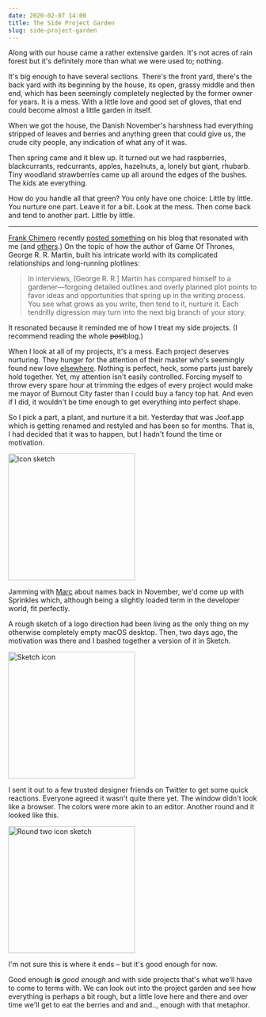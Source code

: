 ```yaml
---
date: 2020-02-07 14:00
title: The Side Project Garden
slug: side-project-garden
---
```

Along with our house came a rather extensive garden. It's not acres of rain forest but it's definitely more than what we were used to; nothing.

It's big enough to have several sections. There's the front yard, there's the back yard with its beginning by the house, its open, grassy middle and then end, which has been seemingly completely neglected by the former owner for years. It is a mess. With a little love and good set of gloves, that end could become almost a little garden in itself.

When we got the house, the Danish November's harshness had everything stripped of leaves and berries and anything green that could give us, the crude city people, any indication of what any of it was.

Then spring came and it blew up. It turned out we had raspberries, blackcurrants, redcurrants, apples, hazelnuts, a, lonely but giant, rhubarb. Tiny woodland strawberries came up all around the edges of the bushes. The kids ate everything.

How do you handle all that green? You only have one choice: Little by little. You nurture one part. Leave it for a bit. Look at the mess. Then come back and tend to another part. Little by little.

---

[Frank Chimero](https://frankchimero.com/) recently [posted something](https://frankchimero.com/blog/2020/gardening-vs-architecture/) on his blog that resonated with me (and [others](https://frankchimero.com/blog/2020/who-cares/).) On the topic of how the author of Game Of Thrones, George R. R. Martin, built his intricate world with its complicated relationships and long-running plotlines:

> In interviews, [George R. R.] Martin has compared himself to a gardener—forgoing detailed outlines and overly planned plot points to favor ideas and opportunities that spring up in the writing process. You see what grows as you write, then tend to it, nurture it. Each tendrilly digression may turn into the next big branch of your story.

It resonated because it reminded me of how I treat my side projects. (I recommend reading the whole ~~post~~blog.)

When I look at all of my projects, it's a mess. Each project deserves nurturing. They hunger for the attention of their master who's seemingly found new love [elsewhere](https://twitter.com/mikker/status/1224453213933293569). Nothing is perfect, heck, some parts just barely hold together. Yet, my attention isn't easily controlled. Forcing myself to throw every spare hour at trimming the edges of every project would make me mayor of Burnout City faster than I could buy a fancy top hat. And even if I did, it wouldn't be time enough to get everything into perfect shape.

So I pick a part, a plant, and nurture it a bit. Yesterday that was Joof.app which is getting renamed and restyled and has been so for months. That is, I had decided that it was to happen, but I hadn't found the time or motivation.

<p><img src="https://s3.brnbw.com/Artboard-Copy-f8upBABba5ilc9JHgsX7Kn8dRAQpu67ciX8bRGBOoIMRf8Lho2oJMOG2uRv15X3QfaELxjf8urOwu6UWzo1HwUxStLbQlIEJ3u3v.png" alt="Icon sketch" width="256" /></p>

Jamming with [Marc](https://twitter.com/marckohlbrugge/) about names back in November, we'd come up with Sprinkles which, although being a slightly loaded term in the developer world, fit perfectly.

A rough sketch of a logo direction had been living as the only thing on my otherwise completely empty macOS desktop. Then, two days ago, the motivation was there and I bashed together a version of it in Sketch.

<p><img src="https://s3.brnbw.com/Icon-Edit-me-Copy-VWJvOsjU6HXQLHjh8UNMpQnPXZ7VBlHmkfvFTB4BQBIijIvtykm6Q3eSW0DcxZ5C4njp6l7DLY5rGNc0tXyfaOkxrf7ZvcXWcQar.png" alt="Sketch icon" width="256" /></p>

I sent it out to a few trusted designer friends on Twitter to get some quick reactions. Everyone agreed it wasn't quite there yet. The window didn't look like a browser. The colors were more akin to an editor. Another round and it looked like this.

<p><img src="https://s3.brnbw.com/AppIcon-512px-mS8QFfBDn3ftVgtyqVy1DdN48RPbyeMSF4m720xq94xa7Z3fHGoYa3igYdQ24f3rkRvsfNz6SRQk4ktvw2UJ4Ys6vpZHbtTkKWGr.png" alt="Round two icon sketch" width="256" /></p>

I'm not sure this is where it ends – but it's good enough for now.

Good enough **is** _good enough_ and with side projects that's what we'll have to come to terms with. We can look out into the project garden and see how everything is perhaps a bit rough, but a little love here and there and over time we'll get to eat the berries and and and.., enough with that metaphor.
